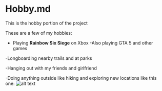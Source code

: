 # Hobby.md
This is the hobby portion of the project

These are a few of my hobbies:

- Playing **Rainbow Six Siege** on Xbox
  -Also playing GTA 5 and other games
  
-Longboarding nearby trails and at parks

-Hanging out with my friends and girlfriend

-Doing anything outside like hiking and exploring new locations like this one:
![alt text](http://picsum.photos/200/200)

